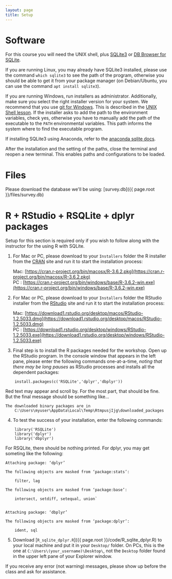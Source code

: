 ```yaml
---
layout: page
title: Setup
---
```

# Software
For this course you will need the UNIX shell, plus [SQLite3](http://www.sqlite.org/) or
[DB Browser for SQLite](http://sqlitebrowser.org/).

If you are running Linux, you may already have SQLite3 installed, please use the command 
`which sqlite3` to see the path of the program, otherwise you should be able to get it 
from your package manager (on Debian/Ubuntu, you can use the command `apt install sqlite3`).

If you are running Windows, run installers as administrator.
Additionally, make sure you select the right installer version for your system.
We recommend that you use [git for Windows](https://gitforwindows.org/).
This is described in the [UNIX Shell lesson](http://swcarpentry.github.io/shell-novice/setup.html).
If the installer asks to add the path to the environment variables, check yes, otherwise you have to manually add the path of the executable to the `PATH` environmental variables.
This path informs the system where to find the executable program.

If installing SQLite3 using Anaconda, refer to the [anaconda sqlite docs](https://anaconda.org/anaconda/sqlite).

After the installation and the setting of the paths, close the terminal and reopen a new terminal.
This enables paths and configurations to be loaded.

# Files
Please download the database we'll be using: [survey.db]({{ page.root }}/files/survey.db)


# R + RStudio + RSQLite + dplyr packages

Setup for this section is required only if you wish to follow along with the instructor for
the using R with SQLite.  



1. For Mac or PC, please download to your `Installers` folder the R installer from the [CRAN](https://cran.r-project.org/) site and run it to start the installation process:

    Mac: [https://cran.r-project.org/bin/macosx/R-3.6.2.pkg](https://cran.r-project.org/bin/macosx/R-3.6.2.pkg)       
    PC : [https://cran.r-project.org/bin/windows/base/R-3.6.2-win.exe](https://cran.r-project.org/bin/windows/base/R-3.6.2-win.exe)       

2. For Mac or PC, please download to your `Installers` folder the RStudio installer from the [RStudio](https://www.rstudio.com/) site and run it to start the installation process:

    Mac: [https://download1.rstudio.org/desktop/macos/RStudio-1.2.5033.dmg](https://download1.rstudio.org/desktop/macos/RStudio-1.2.5033.dmg)       
    PC : [https://download1.rstudio.org/desktop/windows/RStudio-1.2.5033.exe](https://download1.rstudio.org/desktop/windows/RStudio-1.2.5033.exe)       


3. Final step is to install the R packages needed for the workshop. Open up the RStudio
program. In the console window that appears in the left pane, please enter the following
commands one-at-a-time, *noting that there may be long pauses* as RStudio processes
and installs all the dependent packages:

```
    install.packages(c('RSQLite','dplyr','dbplyr'))
```

Red text may appear and scroll by. For the most part, that should be fine. But the final
message should be something like...

```
The downloaded binary packages are in
	C:\Users\myuser\AppData\Local\Temp\RtmpusjIjg\downloaded_packages
```

4. To test the success of your installation, enter the following commands:

```
    library('RSQLite')
    library('dplyr')
    library('dbplyr')
```
    
For RSQLite, there should be nothing printed. For dplyr, you may get someting like the following:

```
Attaching package: ‘dplyr’

The following objects are masked from ‘package:stats’:

    filter, lag

The following objects are masked from ‘package:base’:

    intersect, setdiff, setequal, union`


Attaching package: ‘dbplyr’

The following objects are masked from ‘package:dplyr’:

    ident, sql
```

5. Download [`R_sqlite_dplyr.R`]({{ page.root }}/code/R_sqlite_dplyr.R) to your local machine
and put it in your `Desktop/` folder. On PCs, this is the one at `C:\Users\(your_username)\Desktop\`,
not the `Desktop` folder found in the upper left pane of your Explorer window.

If you receive any error (not warning) messages, please show up before the class and
ask for assistance.
